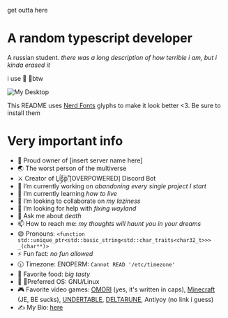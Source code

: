 get outta here

# A random typescript developer

A russian student. *there was a long description of how terrible i am, but i kinda erased it*

i use  ᲼btw

![My Desktop](https://pbs.twimg.com/media/FFXZwYtXoAYJYTp?format=png&name=large)

This README uses [Nerd Fonts](https://www.nerdfonts.com) glyphs to make it look better <3. Be sure to install them

# Very important info

- 👑 Proud owner of \[insert server name here]
- 🌏 The worst person of the multiverse
- ⚔️ Creator of Ḽḯ۪ۭۣ۫ۜṩࣦࣺࣷṗۭۚۘۖ  \[OVERPOWERED] Discord Bot
- 🔭 I’m currently working on *abandoning every single project I start*
- 🌱 I’m currently learning *how to live*
- 👯 I’m looking to collaborate on *my laziness*
- 🤔 I’m looking for help with *fixing wayland*
- 💬 Ask me about *death*
- 📫 How to reach me: *my thoughts will haunt you in your dreams*
- 😄 Pronouns: `<function std::unique_ptr<std::basic_string<std::char_traits<char32_t>>> _(char**)>`
- ⚡ Fun fact: *no fun allowed*
- 🕥 Timezone: ENOPERM: `Cannot READ '/etc/timezone'`
- 🥩 Favorite food: *big tasty*
-  ᲼Preferred OS: GNU/Linux
- 🎮 Favorite video games: [OMORI](https://omori.fandom.com/wiki/OMORI_WIKI) (yes, it's written in caps), [Minecraft](https://minecraft.net) (JE, BE sucks), [UNDERTABLE](https://undertale.com/), [DELTARUNE](https://deltarune.com/), Antiyoy (no link i guess)
- ✍️ My Bio: [here](https://github.com/5GameMaker/5GameMaker/blob/master/README.md)
